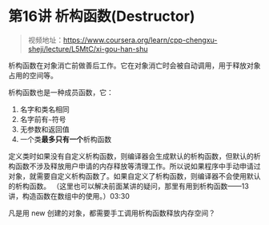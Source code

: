 # 第16讲 析构函数(Destructor)

>
> 视频地址：<https://www.coursera.org/learn/cpp-chengxu-sheji/lecture/L5MtC/xi-gou-han-shu>

析构函数在对象消亡前做善后工作。它在对象消亡时会被自动调用，用于释放对象占用的空间等。

析构函数也是一种成员函数，它：
1. 名字和类名相同
2. 名字前有``~``符号
3. 无参数和返回值
4. 一个类**最多只有一个**析构函数

定义类时如果没有自定义析构函数，则编译器会生成默认的析构函数，但默认的析构函数不涉及释放用户申请的内存释放等清理工作。所以说如果程序中手动申请过对象，就需要自定义析构函数了。如果自定义了析构函数，则编译器不会使用默认的析构函数。
（这里也可以解决前面某讲的疑问，那里有用到析构函数——13讲，构造函数在数组中的使用。）03:30

凡是用 new 创建的对象，都需要手工调用析构函数释放内存空间？
